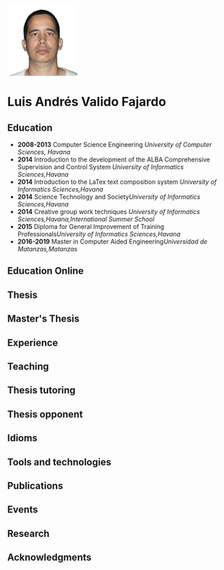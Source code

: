 ![id]( https://github.com/vasha54/vasha54/blob/main/picture.png) 
# Luis Andrés Valido Fajardo 


## Education
* **2008-2013** Computer Science Engineering *University of Computer Sciences, Havana*
* **2014** Introduction to the development of the ALBA Comprehensive Supervision and Control System *University of Informatics Sciences,Havana*
* **2014** Introduction to the LaTex text composition system *University of Informatics Sciences,Havana*
* **2014** Science Technology and Society*University of Informatics Sciences,Havana*
* **2014** Creative group work techniques *University of Informatics Sciences,Havana,International Summer School*
* **2015** Diploma for General Improvement of Training Professionals*University of Informatics Sciences,Havana*
* **2016-2019** Master in Computer Aided Engineering*Universidad de Matanzas,Matanzas*

## Education Online

## Thesis

## Master's Thesis

## Experience

## Teaching

## Thesis tutoring

## Thesis opponent

## Idioms

## Tools and technologies

## Publications

## Events

## Research

## Acknowledgments


